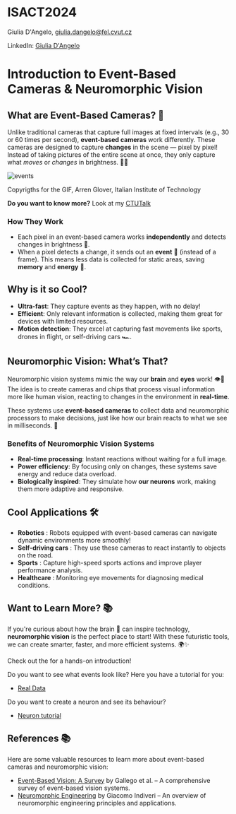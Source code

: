 # ISACT2024

Giulia D'Angelo, giulia.dangelo@fel.cvut.cz

LinkedIn: [Giulia D'Angelo](https://www.linkedin.com/in/giuliadangelo/)

# Introduction to Event-Based Cameras & Neuromorphic Vision 

## What are Event-Based Cameras? 📸
Unlike traditional cameras that capture full images at fixed intervals (e.g., 30 or 60 times per second), **event-based cameras** work differently. These cameras are designed to capture **changes** in the scene — pixel by pixel! Instead of taking pictures of the entire scene at once, they only capture what *moves* or *changes* in brightness. 📍✨

![events](Images/example.gif)

Copyrigths for the GIF, Arren Glover, Italian Institute of Technology


**Do you want to know more?** Look at my [CTUTalk](Images/CTUtalk.pdf)


### How They Work 
- Each pixel in an event-based camera works **independently** and detects changes in brightness 🎥.
- When a pixel detects a change, it sends out an **event** 🚀 (instead of a frame). This means less data is collected for static areas, saving **memory** and **energy** 🔋.

## Why is it so Cool? 
- **Ultra-fast**: They capture events as they happen, with no delay!
- **Efficient**: Only relevant information is collected, making them great for devices with limited resources.
- **Motion detection**: They excel at capturing fast movements like sports, drones in flight, or self-driving cars 🏎️.

## Neuromorphic Vision: What’s That? 
Neuromorphic vision systems mimic the way our **brain** and **eyes** work! 👁️🧠 The idea is to create cameras and chips that process visual information more like human vision, reacting to changes in the environment in **real-time**. 

These systems use **event-based cameras** to collect data and neuromorphic processors to make decisions, just like how our brain reacts to what we see in milliseconds. 🤯

### Benefits of Neuromorphic Vision Systems 
- **Real-time processing**: Instant reactions without waiting for a full image.
- **Power efficiency**: By focusing only on changes, these systems save energy and reduce data overload.
- **Biologically inspired**: They simulate how **our neurons** work, making them more adaptive and responsive.

## Cool Applications 🛠️
- **Robotics** : Robots equipped with event-based cameras can navigate dynamic environments more smoothly!
- **Self-driving cars** : They use these cameras to react instantly to objects on the road.
- **Sports** : Capture high-speed sports actions and improve player performance analysis.
- **Healthcare** : Monitoring eye movements for diagnosing medical conditions.

## Want to Learn More? 📚
If you're curious about how the brain 🧠 can inspire technology, **neuromorphic vision** is the perfect place to start! With these futuristic tools, we can create smarter, faster, and more efficient systems. 🌍✨

Check out the for a hands-on introduction!

Do you want to see what events look like? Here you have a tutorial for you: 
- [Real Data](https://github.com/GiuliaDAngelo/EDtutorial/blob/main/realdata.py)

Do you want to create a neuron and see its behaviour?
- [Neuron tutorial](https://github.com/GiuliaDAngelo/EDtutorial/blob/main/neuron.py)

## References 📚
Here are some valuable resources to learn more about event-based cameras and neuromorphic vision:

   - [Event-Based Vision: A Survey](https://ieeexplore.ieee.org/abstract/document/9138762) by Gallego et al. – A comprehensive survey of event-based vision systems.
   - [Neuromorphic Engineering](https://link.springer.com/chapter/10.1007/978-3-662-43505-2_38) by Giacomo Indiveri – An overview of neuromorphic engineering principles and applications.


